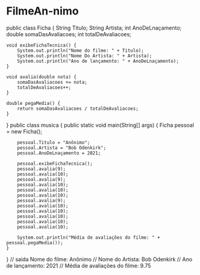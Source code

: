 # FilmeAn-nimo
public class Ficha {
    String Titulo;
    String Artista;
    int AnoDeLnaçamento;
    double somaDasAvaliacoes;
    int totalDeAvaliacoes;

    void exibeFichaTecnica() {
        System.out.println("Nome do filme: " + Titulo);
        System.out.println("Nome Do Artista: " + Artista);
        System.out.println("Ano de lançamento: " + AnoDeLnaçamento);
    }

    void avalia(double nota) {
        somaDasAvaliacoes += nota;
        totalDeAvaliacoes++;
    }

    double pegaMedia() {
        return somaDasAvaliacoes / totalDeAvaliacoes;
    }
}
public class musica {
    public static void main(String[] args) {
        Ficha pessoal = new Ficha();

        pessoal.Titulo = "Anônimo";
        pessoal.Artista = "Bob Odenkirk";
        pessoal.AnoDeLnaçamento = 2021;

        pessoal.exibeFichaTecnica();
        pessoal.avalia(9);
        pessoal.avalia(10);
        pessoal.avalia(9);
        pessoal.avalia(10);
        pessoal.avalia(10);
        pessoal.avalia(10);
        pessoal.avalia(9);
        pessoal.avalia(10);
        pessoal.avalia(10);
        pessoal.avalia(10);
        pessoal.avalia(10);
        pessoal.avalia(10);

        System.out.println("Média de avaliações do filme: " + pessoal.pegaMedia());
    }
}
// saida Nome do filme: Anônimo
// Nome do Artista: Bob Odenkirk
// Ano de lançamento: 2021
// Média de avaliações do filme: 9.75
 
